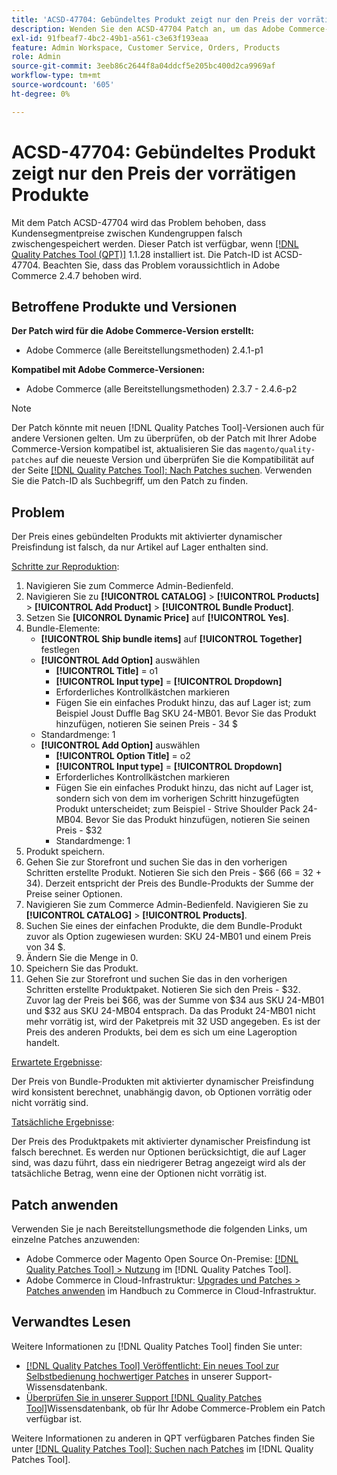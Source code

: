 ```yaml
---
title: 'ACSD-47704: Gebündeltes Produkt zeigt nur den Preis der vorrätigen Produkte'
description: Wenden Sie den ACSD-47704 Patch an, um das Adobe Commerce-Problem zu beheben, bei dem ein gebündeltes Produkt nur den Preis der vorrätigen Produkte anzeigt.
exl-id: 91fbeaf7-4bc2-49b1-a561-c3e63f193eaa
feature: Admin Workspace, Customer Service, Orders, Products
role: Admin
source-git-commit: 3eeb86c2644f8a04ddcf5e205bc400d2ca9969af
workflow-type: tm+mt
source-wordcount: '605'
ht-degree: 0%

---
```


# ACSD-47704: Gebündeltes Produkt zeigt nur den Preis der vorrätigen Produkte

Mit dem Patch ACSD-47704 wird das Problem behoben, dass Kundensegmentpreise zwischen Kundengruppen falsch zwischengespeichert werden. Dieser Patch ist verfügbar, wenn [[!DNL Quality Patches Tool (QPT)]](/help/announcements/adobe-commerce-announcements/magento-quality-patches-released-new-tool-to-self-serve-quality-patches.md) 1.1.28 installiert ist. Die Patch-ID ist ACSD-47704. Beachten Sie, dass das Problem voraussichtlich in Adobe Commerce 2.4.7 behoben wird.

## Betroffene Produkte und Versionen

**Der Patch wird für die Adobe Commerce-Version erstellt:**

* Adobe Commerce (alle Bereitstellungsmethoden) 2.4.1-p1

**Kompatibel mit Adobe Commerce-Versionen:**

* Adobe Commerce (alle Bereitstellungsmethoden) 2.3.7 - 2.4.6-p2

>[!NOTE]
>
>Der Patch könnte mit neuen [!DNL Quality Patches Tool]-Versionen auch für andere Versionen gelten. Um zu überprüfen, ob der Patch mit Ihrer Adobe Commerce-Version kompatibel ist, aktualisieren Sie das `magento/quality-patches` auf die neueste Version und überprüfen Sie die Kompatibilität auf der Seite [[!DNL Quality Patches Tool]: Nach Patches suchen](https://experienceleague.adobe.com/tools/commerce-quality-patches/index.html?lang=de). Verwenden Sie die Patch-ID als Suchbegriff, um den Patch zu finden.

## Problem

Der Preis eines gebündelten Produkts mit aktivierter dynamischer Preisfindung ist falsch, da nur Artikel auf Lager enthalten sind.

<u>Schritte zur Reproduktion</u>:

1. Navigieren Sie zum Commerce Admin-Bedienfeld.
1. Navigieren Sie zu **[!UICONTROL CATALOG]** > **[!UICONTROL Products]** > **[!UICONTROL Add Product]** > **[!UICONTROL Bundle Product]**.
1. Setzen Sie **[UICONROL Dynamic Price]** auf **[!UICONTROL Yes]**.
1. Bundle-Elemente:
   * **[!UICONTROL Ship bundle items]** auf **[!UICONTROL Together]** festlegen
   * **[!UICONTROL Add Option]** auswählen
      * **[!UICONTROL Title]** = o1
      * **[!UICONTROL Input type]** = **[!UICONTROL Dropdown]**
      * Erforderliches Kontrollkästchen markieren
      * Fügen Sie ein einfaches Produkt hinzu, das auf Lager ist; zum Beispiel Joust Duffle Bag SKU 24-MB01. Bevor Sie das Produkt hinzufügen, notieren Sie seinen Preis - 34 $
   * Standardmenge: 1
   * **[!UICONTROL Add Option]** auswählen
      * **[!UICONTROL Option Title]** = o2
      * **[!UICONTROL Input type]** = **[!UICONTROL Dropdown]**
      * Erforderliches Kontrollkästchen markieren
      * Fügen Sie ein einfaches Produkt hinzu, das nicht auf Lager ist, sondern sich von dem im vorherigen Schritt hinzugefügten Produkt unterscheidet; zum Beispiel - Strive Shoulder Pack 24-MB04. Bevor Sie das Produkt hinzufügen, notieren Sie seinen Preis - $32
      * Standardmenge: 1
1. Produkt speichern.
1. Gehen Sie zur Storefront und suchen Sie das in den vorherigen Schritten erstellte Produkt. Notieren Sie sich den Preis - $66
(66 = 32 + 34).
Derzeit entspricht der Preis des Bundle-Produkts der Summe der Preise seiner Optionen.
1. Navigieren Sie zum Commerce Admin-Bedienfeld. Navigieren Sie zu **[!UICONTROL CATALOG]** > **[!UICONTROL Products]**.
1. Suchen Sie eines der einfachen Produkte, die dem Bundle-Produkt zuvor als Option zugewiesen wurden:
SKU 24-MB01 und einem Preis von 34 $.
1. Ändern Sie die Menge in 0.
1. Speichern Sie das Produkt.
1. Gehen Sie zur Storefront und suchen Sie das in den vorherigen Schritten erstellte Produktpaket. Notieren Sie sich den Preis - $32. Zuvor lag der Preis bei $66, was der Summe von $34 aus SKU 24-MB01 und $32 aus SKU 24-MB04 entsprach. Da das Produkt 24-MB01 nicht mehr vorrätig ist, wird der Paketpreis mit 32 USD angegeben. Es ist der Preis des anderen Produkts, bei dem es sich um eine Lageroption handelt.

<u>Erwartete Ergebnisse</u>:

Der Preis von Bundle-Produkten mit aktivierter dynamischer Preisfindung wird konsistent berechnet, unabhängig davon, ob Optionen vorrätig oder nicht vorrätig sind.

<u>Tatsächliche Ergebnisse</u>:

Der Preis des Produktpakets mit aktivierter dynamischer Preisfindung ist falsch berechnet. Es werden nur Optionen berücksichtigt, die auf Lager sind, was dazu führt, dass ein niedrigerer Betrag angezeigt wird als der tatsächliche Betrag, wenn eine der Optionen nicht vorrätig ist.

## Patch anwenden

Verwenden Sie je nach Bereitstellungsmethode die folgenden Links, um einzelne Patches anzuwenden:

* Adobe Commerce oder Magento Open Source On-Premise: [[!DNL Quality Patches Tool] > Nutzung](https://experienceleague.adobe.com/docs/commerce-operations/tools/quality-patches-tool/usage.html?lang=de) im [!DNL Quality Patches Tool].
* Adobe Commerce in Cloud-Infrastruktur: [Upgrades und Patches > Patches anwenden](https://experienceleague.adobe.com/docs/commerce-cloud-service/user-guide/develop/upgrade/apply-patches.html?lang=de) im Handbuch zu Commerce in Cloud-Infrastruktur.

## Verwandtes Lesen

Weitere Informationen zu [!DNL Quality Patches Tool] finden Sie unter:

* [[!DNL Quality Patches Tool] Veröffentlicht: Ein neues Tool zur Selbstbedienung hochwertiger Patches](/help/announcements/adobe-commerce-announcements/magento-quality-patches-released-new-tool-to-self-serve-quality-patches.md) in unserer Support-Wissensdatenbank.
* [Überprüfen Sie in unserer Support [!DNL Quality Patches Tool]](/help/support-tools/patches-available-in-qpt-tool/check-patch-for-magento-issue-with-magento-quality-patches.md)Wissensdatenbank, ob für Ihr Adobe Commerce-Problem ein Patch verfügbar ist.

Weitere Informationen zu anderen in QPT verfügbaren Patches finden Sie unter [[!DNL Quality Patches Tool]: Suchen nach Patches](https://experienceleague.adobe.com/tools/commerce-quality-patches/index.html?lang=de) im [!DNL Quality Patches Tool].
